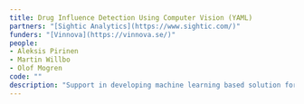 ```yaml
---
title: Drug Influence Detection Using Computer Vision (YAML)
partners: "[Sightic Analytics](https://www.sightic.com/)"
funders: "[Vinnova](https://vinnova.se/)"
people:
- Aleksis Pirinen
- Martin Willbo
- Olof Mogren
code: ""
description: "Support in developing machine learning based solution for detecting drug influence from camera inputs."
---
```

